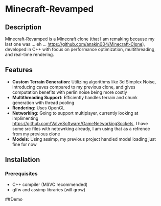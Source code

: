 # Minecraft-Revamped

## Description

Minecraft-Revamped is a Minecraft clone (that I am remaking because my last one was ... eh ... https://github.com/anakin004/Minecraft-Clone), developed in C++ with focus on performance optimization, multithreading, and real-time rendering.

## Features

- **Custom Terrain Generation:** Utilizing algorithms like 3d Simplex Noise, introducing caves compared to my previous clone, and gives computation benefits with perlin noise being more costly
- **Multithreading Support:** Efficiently handles terrain and chunk generation with thread pooling 
- **Rendering:** Uses OpenGL 
- **Networking:** Going to support multiplayer, currently looking at implimenting https://github.com/ValveSoftware/GameNetworkingSockets, I have some src files with netowrking already, I am using that as a refrence from my previous clone
- **Models:** Using assimp, my previous project handled model loading just fine for now

## Installation

### Prerequisites

- C++ compiler (MSVC recommended)
- glfw and assimp libraries (will grow)

##Demo
